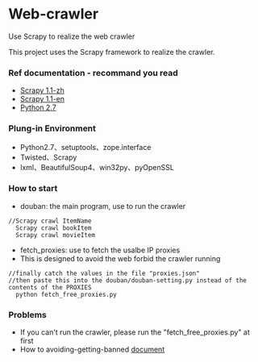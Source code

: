 # Web-crawler
Use Scrapy to realize the web crawler

This project uses the Scrapy framework to realize the crawler.

### Ref documentation - recommand you read
* [Scrapy 1.1-zh](http://scrapy-chs.readthedocs.io/zh_CN/latest/intro/tutorial.html) 
* [Scrapy 1.1-en](http://doc.scrapy.org/en/latest/)
* [Python 2.7](https://docs.python.org/2/library/index.html)

### Plung-in Environment
* Python2.7、setuptools、zope.interface
* Twisted、Scrapy
* lxml、BeautifulSoup4、win32py、pyOpenSSL

### How to start
* douban: the main program, use to run the crawler
```
//Scrapy crawl ItemName
  Scrapy crawl bookItem
  Scrapy crawl movieItem
```
* fetch_proxies: use to fetch the usalbe IP proxies
* This is designed to avoid the web forbid the crawler running
```
//finally catch the values in the file "proxies.json"
//then paste this into the douban/douban-setting.py instead of the contents of the PROXIES
  python fetch_free_proxies.py
```

### Problems
* If you can't run the crawler, please run the "fetch_free_proxies.py" at first
* How to avoiding-getting-banned [document](http://doc.scrapy.org/en/master/topics/practices.html#avoiding-getting-banned)



